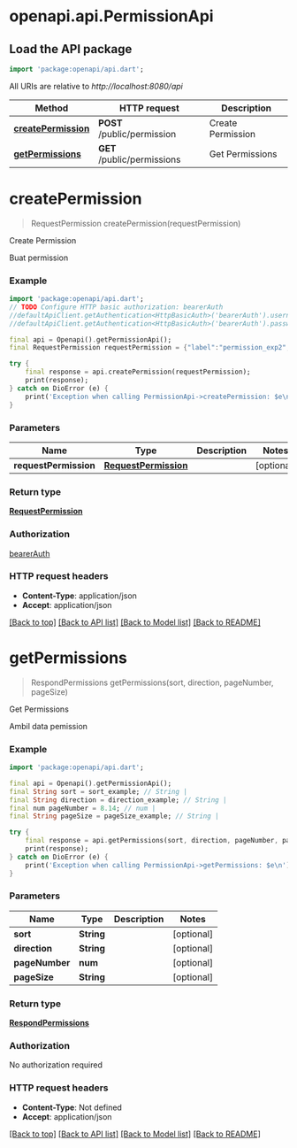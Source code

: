 # openapi.api.PermissionApi

## Load the API package
```dart
import 'package:openapi/api.dart';
```

All URIs are relative to *http://localhost:8080/api*

Method | HTTP request | Description
------------- | ------------- | -------------
[**createPermission**](PermissionApi.md#createpermission) | **POST** /public/permission | Create Permission
[**getPermissions**](PermissionApi.md#getpermissions) | **GET** /public/permissions | Get Permissions


# **createPermission**
> RequestPermission createPermission(requestPermission)

Create Permission

Buat permission

### Example
```dart
import 'package:openapi/api.dart';
// TODO Configure HTTP basic authorization: bearerAuth
//defaultApiClient.getAuthentication<HttpBasicAuth>('bearerAuth').username = 'YOUR_USERNAME'
//defaultApiClient.getAuthentication<HttpBasicAuth>('bearerAuth').password = 'YOUR_PASSWORD';

final api = Openapi().getPermissionApi();
final RequestPermission requestPermission = {"label":"permission_exp2","value":"Example Permission 2","description":"Contoh permission 2"}; // RequestPermission | 

try {
    final response = api.createPermission(requestPermission);
    print(response);
} catch on DioError (e) {
    print('Exception when calling PermissionApi->createPermission: $e\n');
}
```

### Parameters

Name | Type | Description  | Notes
------------- | ------------- | ------------- | -------------
 **requestPermission** | [**RequestPermission**](RequestPermission.md)|  | [optional] 

### Return type

[**RequestPermission**](RequestPermission.md)

### Authorization

[bearerAuth](../README.md#bearerAuth)

### HTTP request headers

 - **Content-Type**: application/json
 - **Accept**: application/json

[[Back to top]](#) [[Back to API list]](../README.md#documentation-for-api-endpoints) [[Back to Model list]](../README.md#documentation-for-models) [[Back to README]](../README.md)

# **getPermissions**
> RespondPermissions getPermissions(sort, direction, pageNumber, pageSize)

Get Permissions

Ambil data pemission

### Example
```dart
import 'package:openapi/api.dart';

final api = Openapi().getPermissionApi();
final String sort = sort_example; // String | 
final String direction = direction_example; // String | 
final num pageNumber = 8.14; // num | 
final String pageSize = pageSize_example; // String | 

try {
    final response = api.getPermissions(sort, direction, pageNumber, pageSize);
    print(response);
} catch on DioError (e) {
    print('Exception when calling PermissionApi->getPermissions: $e\n');
}
```

### Parameters

Name | Type | Description  | Notes
------------- | ------------- | ------------- | -------------
 **sort** | **String**|  | [optional] 
 **direction** | **String**|  | [optional] 
 **pageNumber** | **num**|  | [optional] 
 **pageSize** | **String**|  | [optional] 

### Return type

[**RespondPermissions**](RespondPermissions.md)

### Authorization

No authorization required

### HTTP request headers

 - **Content-Type**: Not defined
 - **Accept**: application/json

[[Back to top]](#) [[Back to API list]](../README.md#documentation-for-api-endpoints) [[Back to Model list]](../README.md#documentation-for-models) [[Back to README]](../README.md)

